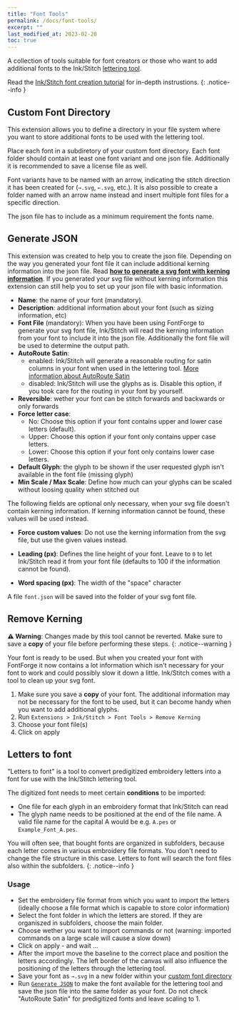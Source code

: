 ```yaml
---
title: "Font Tools"
permalink: /docs/font-tools/
excerpt: ""
last_modified_at: 2023-02-20
toc: true
---
```

A collection of tools suitable for font creators or those who want to add additional fonts to the Ink/Stitch [lettering tool](/docs/lettering).

Read the [Ink/Stitch font creation tutorial](/tutorials/font-creation) for in-depth instrustions.
{: .notice--info }

## Custom Font Directory

This extension allows you to define a directory in your file system where you want to store additional fonts to be used with the lettering tool.

Place each font in a subdiretory of your custom font directory. Each font folder should contain at least one font variant and one json file.
Additionally it is recommended to save a license file as well.

Font variants have to be named with an arrow, indicating the stitch direction it has been created for (`→.svg`, `←.svg`, etc.). It is also possible to create a folder named with an arrow name instead and insert multiple font files for a specific direction.

The json file has to include as a minimum requirement the fonts name.

## Generate JSON

This extension was created to help you to create the json file.
Depending on the way you generated your font file it can include additional kerning information into the json file.
Read [**how to generate a svg font with kerning information**](/tutorials/font-creation).
If you generated your svg file without kerning information this extension can still help you to set up your json file with basic information.

* **Name**: the name of your font (mandatory).
* **Description**: additional information about your font (such as sizing information, etc)
* **Font File** (mandatory): When you have been using FontForge to generate your svg font file, Ink/Stitch will read the kerning information from your font to include it into the json file.
 Additionally the font file will be used to determine the output path.
* **AutoRoute Satin**:
    * enabled: Ink/Stitch will generate a reasonable routing for satin columns in your font when used in the lettering tool. [More information about AutoRoute Satin](/docs/satin-tools/#auto-route-satin-columns)
    * disabled: Ink/Stitch will use the glyphs as is. Disable this option, if you took care for the routing in your font by yourself.
* **Reversible**: wether your font can be stitch forwards and backwards or only forwards
* **Force letter case**:
  * No: Choose this option if your font contains upper and lower case letters (default).
  * Upper: Choose this option if your font only contains upper case letters.
  * Lower: Choose this option if your font only contains lower case letters.
* **Default Glyph**: the glyph to be shown if the user requested glyph isn't available in the font file (missing glyph)
* **Min Scale / Max Scale**: Define how much can your glyphs can be scaled without loosing quality when stitched out

The following fields are optional only necessary, when your svg file doesn't contain kerning information.
If kerning information cannot be found, these values will be used instead.

* **Force custom values**: Do not use the kerning information from the svg file, but use the given values instead.

* **Leading (px)**: Defines the line height of your font. Leave to `0` to let Ink/Stitch read it from your font file (defaults to 100 if the information cannot be found).
* **Word spacing (px)**: The width of the "space" character

A file `font.json` will be saved into the folder of your svg font file.

## Remove Kerning

**⚠ Warning**: Changes made by this tool cannot be reverted. Make sure to save a **copy** of your file before performing these steps.
{: .notice--warning }

Your font is ready to be used. But when you created your font with FontForge it now contains a lot information which isn't necessary for your font to work and could possibly slow it down a little.
Ink/Stitch comes with a tool to clean up your svg font.

1. Make sure you save a **copy** of your font. The additional information may not be necessary for the font to be used, but it can become handy when you want to add additional glyphs.
2. Run `Extensions > Ink/Stitch > Font Tools > Remove Kerning`
3. Choose your font file(s)
4. Click on apply

## Letters to font

"Letters to font" is a tool to convert predigitized embroidery letters into a font for use with the Ink/Stitch lettering tool.

The digitized font needs to meet certain **conditions** to be imported:
* One file for each glyph in an embroidery format that Ink/Stitch can read
* The glyph name needs to be positioned at the end of the file name. A valid file name for the capital A would be e.g. `A.pes` or `Example_Font_A.pes`.

You will often see, that bought fonts are organized in subfolders, because each letter comes in various embroidery file formats. You don't need to change the file structure in this case. Letters to font will search the font files also within the subfolders.
{: .notice--info }

### Usage

* Set the embroidery file format from which you want to import the letters (ideally choose a file format which is capable to store color information)
* Select the font folder in which the letters are stored. If they are organiszed in subfolders, choose the main folder.
* Choose wether you want to import commands or not (warning: imported commands on a large scale will cause a slow down)
* Click on apply - and wait ...
* After the import move the baseline to the correct place and position the letters accordingly. The left border of the canvas will also influence the positioning of the letters through the lettering tool.
* Save your font as `→.svg` in a new folder within your [custom font directory](#custom-font-directory)
* Run [`Generate JSON`](#generate-json) to make the font available for the lettering tool and save the json file into the same folder as your font. Do not check "AutoRoute Satin" for predigitized fonts and leave scaling to 1.
